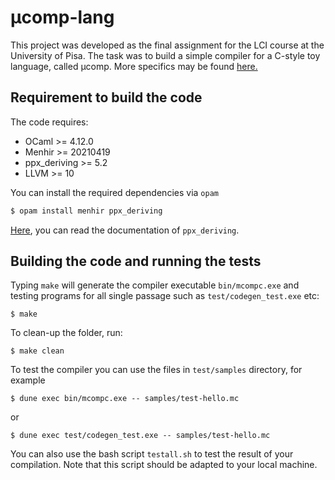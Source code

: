 # µcomp-lang

This project was developed as the final assignment for the LCI course at the University of Pisa.
The task was to build a simple compiler for a C-style toy language, called µcomp. More specifics may be found [here.](https://github.com/lillo/compiler-course-unipi/tree/main/mcomp-lang)

## Requirement to build the code
The code requires:
* OCaml >= 4.12.0
* Menhir >= 20210419
* ppx_deriving >= 5.2
* LLVM >= 10

You can install the required dependencies via `opam`
```sh
$ opam install menhir ppx_deriving
```
[Here](https://github.com/ocaml-ppx/ppx_deriving), you can read the documentation of `ppx_deriving`.

## Building the code and running the tests
Typing `make` will generate the compiler executable `bin/mcompc.exe` and testing programs for all single passage such as `test/codegen_test.exe` etc:
```
$ make
```

To clean-up the folder, run:
```
$ make clean
```

To test the compiler you can use the files in `test/samples` directory, for example
```
$ dune exec bin/mcompc.exe -- samples/test-hello.mc
```
or 
```
$ dune exec test/codegen_test.exe -- samples/test-hello.mc
```
You can also use the bash script `testall.sh` to test the result of your compilation. 
Note that this script should be adapted to your local machine.
